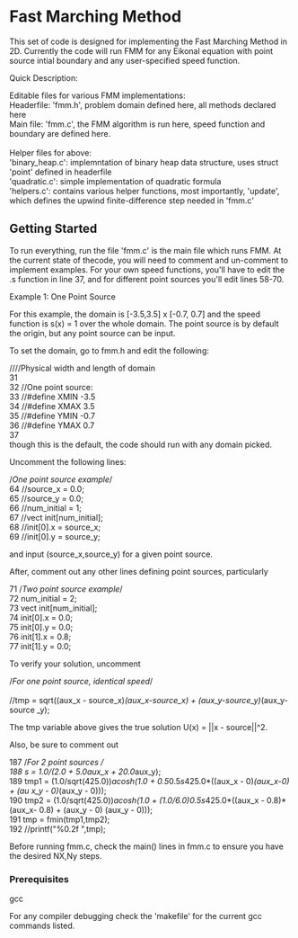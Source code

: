# Fast Marching Method
This set of code is designed for implementing the Fast Marching Method in 2D. Currently the code will run FMM for any Eikonal equation with point source intial boundary and any user-specified speed function. 

Quick Description:


Editable files for various FMM implementations:
<br/>
Headerfile: 'fmm.h', problem domain defined here, all methods declared here <br/>
Main file: 'fmm.c', the FMM algorithm is run here, speed function and boundary are defined here. <br/>
<br/>
Helper files for above:<br/>
'binary_heap.c': implemntation of binary heap data structure, uses struct 'point' defined in headerfile<br/>
'quadratic.c': simple implementation of quadratic formula<br/>
'helpers.c': contains various helper functions, most importantly, 'update', which defines the upwind finite-difference step needed in 'fmm.c'

## Getting Started

To run everything, run the file 'fmm.c' is the main file which runs FMM. At the current state of thecode, you will need to comment and un-comment to implement examples. For your own speed functions, you'll have to edit the .s function in line 37, and for different point sources you'll edit lines 58-70.

Example 1: One Point Source

For this example, the domain is [-3.5,3.5] x [-0.7, 0.7] and the speed function is s(x) = 1 over the whole domain. The point source is by default the origin, but any point source can be input. 

To set the domain, go to fmm.h and edit the following:

////Physical width and length of domain <br/>
 31 <br/>
 32 //One point source:<br/>
 33 //#define XMIN -3.5<br/>
 34 //#define XMAX 3.5<br/>
 35 //#define YMIN -0.7<br/>
 36 //#define YMAX 0.7<br/>
 37 <br/> 
though this is the default, the code should run with any domain picked.

Uncomment the following lines:

/*One point source example*/ <br/>
 64     //source_x = 0.0; <br/>
 65     //source_y = 0.0; <br/>
 66     //num_initial = 1; <br/>
 67     //vect init[num_initial]; <br/>
 68     //init[0].x = source_x; <br/>
 69     //init[0].y = source_y; <br/>
 
and input (source_x,source_y) for a given point source. 

After, comment out any other lines defining point sources, particularly
  
71     /*Two point source example*/<br/>
72     num_initial = 2;<br/>
73     vect init[num_initial];<br/>
74     init[0].x = 0.0;<br/>
75     init[0].y = 0.0;<br/>
76     init[1].x = 0.8;<br/>
77     init[1].y = 0.0;<br/>

To verify your solution, uncomment

/*For one point source, identical speed*/<br/>   
//tmp = sqrt((aux_x - source_x)*(aux_x-source_x) + (aux_y-source_y)*(aux_y-source    _y);

The tmp variable above gives the true solution U(x) = ||x - source||^2.

Also, be sure to comment out

187             /*For 2 point sources */<br/>
188             s = 1.0/(2.0 + 5.0*aux_x + 20.0*aux_y);<br/>
189             tmp1 = (1.0/sqrt(425.0))*acosh(1.0 + 0.5*0.5*s*425.0*((aux_x - 0)*(aux_x-0) + (au    x_y - 0)*(aux_y - 0)));<br/>
190             tmp2 = (1.0/sqrt(425.0))*acosh(1.0 + (1.0/6.0)*0.5*s*425.0*((aux_x - 0.8)*(aux_x-    0.8) + (aux_y - 0)
(aux_y - 0)));<br/>
191             tmp = fmin(tmp1,tmp2);<br/>
192             //printf("%0.2f ",tmp);<br/>

Before running fmm.c, check the main() lines in fmm.c to ensure you have the desired NX,Ny steps.

### Prerequisites
gcc

For any compiler debugging check the 'makefile' for the current gcc commands listed.

